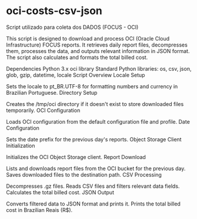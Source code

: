 # oci-costs-csv-json
Script utilizado para coleta dos DADOS (FOCUS - OCI)


This script is designed to download and process OCI (Oracle Cloud Infrastructure) FOCUS reports. It retrieves daily report files, decompresses them, processes the data, and outputs relevant information in JSON format. The script also calculates and formats the total billed cost.

Dependencies
Python 3.x
oci library
Standard Python libraries: os, csv, json, glob, gzip, datetime, locale
Script Overview
Locale Setup

Sets the locale to pt_BR.UTF-8 for formatting numbers and currency in Brazilian Portuguese.
Directory Setup

Creates the /tmp/oci directory if it doesn't exist to store downloaded files temporarily.
OCI Configuration

Loads OCI configuration from the default configuration file and profile.
Date Configuration

Sets the date prefix for the previous day's reports.
Object Storage Client Initialization

Initializes the OCI Object Storage client.
Report Download

Lists and downloads report files from the OCI bucket for the previous day.
Saves downloaded files to the destination path.
CSV Processing

Decompresses .gz files.
Reads CSV files and filters relevant data fields.
Calculates the total billed cost.
JSON Output

Converts filtered data to JSON format and prints it.
Prints the total billed cost in Brazilian Reais (R$).
